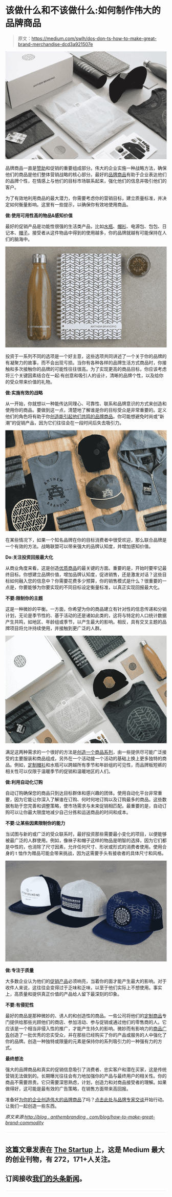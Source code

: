 # 该做什么和不该做什么:如何制作伟大的品牌商品

> 原文：<https://medium.com/swlh/dos-don-ts-how-to-make-great-brand-merchandise-dcd3a921507e>

![](img/6341e87a73787266aadc9e9d8ea2b8cd.png)

品牌商品一直是[赞助](http://blog.anthembranding.com/blog/sponsoring-a-tech-conference-follow-this-guide-to-rock-the-trade-show)和促销的重要组成部分。伟大的企业实施一种战略方法，确保他们的商品是他们整体营销战略的核心部分。最好的[品牌商品](http://info.anthembranding.com/branded-merchandise)有助于企业表达他们的品牌个性，在情感上与他们的目标市场联系起来，强化他们的信息并吸引他们的客户。

为了有效地利用商品的最大潜力，你需要考虑你的营销目标，建立质量标准，并决定如何衡量影响。这里有一些提示，以确保你有效地使用商品。

**做:使用可用性高的物品&感知价值**

最好的促销产品是功能性很强的生活类产品，比如[水瓶](http://info.anthembranding.com/private-label-drinkware-options)、[帽衫](http://blog.anthembranding.com/blog/5-premium-hoodies-with-added-touches-to-inspire-your-branded-apparel)、电源包、包包、日记本、[帽子](http://info.anthembranding.com/custom-headwear)。接受者从这件物品中得到的使用越多，你的品牌就越有可能保持在人们的脑海中。

![](img/1e270d2597bffbdb4954c03a21265e24.png)

投资于一系列不同的选项是一个好主意，这些选项共同讲述了一个关于你的品牌的有凝聚力的故事，而不会出现亏损。当你有各种各样的品牌生活方式商品时，你接触和多次接触你的品牌的可能性往往很高。为了实现更高的商品目标，你应该考虑将三个关键因素结合在一起:有创意和吸引人的设计，清晰的品牌个性，以及给你的受众带来价值的礼物。

**做:实施有效的战略**

从一开始，你就想以一种能传达同理心、可靠性、联系和品牌意识的方式来创造和使用你的商品。要做到这一点，清楚地了解谁是你的目标受众是非常重要的。定义他们的角色将有助于你[创造能引起他们共鸣的品牌商品](http://blog.anthembranding.com/blog/create-merchandise-with-impact-the-anthem-branding-design-process)。你可能想避免时尚或“新潮”的促销产品，因为它们往往会在一段时间后失去吸引力。

![](img/12cf86943d07642a7b93bf087cb93525.png)

在某些情况下，如果一个知名品牌在你的目标消费者中很受欢迎，那么联合品牌是一个有效的方法。战略联盟可以带来强大的品牌认知度，并增加感知价值。

**Do:关注投资回报最大化**

从商业角度来看，这是创造[优质商品](http://info.anthembranding.com/branded-merchandise)的最关键的方面。重要的是，开始时要牢记最终目标。你想建立品牌价值，增加品牌认知度，促进销售，还是激发对话？这些目标如何融入您的信息中？你需要花费多少预算，你的销售模式是什么？很重要的一点是，你要能够为你要实现的不同目标设定衡量标准，以真正实现回报最大化。

**不要:限制你的主题**

这是一种微妙的平衡。一方面，你希望为你的商品建立有针对性的信息传递和分销计划，无论是季节性的、基于活动的还是诸如此类的，这将与特定的人口统计数据产生共鸣，如地区、年龄组或季节，以产生最大的影响。相反，具有交叉主题的品牌项目将允许持续使用，并接触到更广泛的人群。

![](img/14ebb1d904597082b5b56a9e80042283.png)

满足这两种需求的一个很好的方法是[创造一个商品系列](http://info.anthembranding.com/custom-gear)，由一些提供尽可能广泛接受的主要服装和商品组成，另外在一个活动接一个活动的基础上换上更多独特的商品。例如，[定制帽衫](http://blog.anthembranding.com/blog/5-premium-hoodies-with-added-touches-to-inspire-your-branded-apparel)和水瓶可以跨越所有季节和年龄组的可见性，而品牌板短裤的相关性可以仅限于温暖季节的促销和温暖地区的人们。

**做:利用自动化订购**

自动订购确保您的商品只到达目标群体和感兴趣的团体。使用自动化平台非常重要，因为它能让你深入了解谁在订购、何时何地订购以及订购最多的商品。这些数据有助于您完善和调整策略，使市场需求与未来促销相匹配。最重要的是，自动订购可以让你最大限度地减少自己分拣和运送商品的时间和成本。

**不要:让某些因素限制你的能力**

当试图与新的或广泛的受众联系时，最好投资那些需要最小变化的项目，以便能够被最广泛的人群使用。例如，像袜子和帽子这样的物品是明智的选择，因为它们都是中性的，也消除了尺寸因素，允许任何尺寸、形状或形式的消费者使用。使用合身的 t 恤作为赠品可能会带来挑战，因为这需要手头有接收者的具体尺寸和风格。

![](img/4c7adff040d2ee81cc6649f1972767b3.png)

**做:专注于质量**

大多数企业认为他们的[促销产品](http://info.anthembranding.com/unique-promotional-products)必须响亮，当着你的面才能产生最大的影响。对于收件人来说，这往往会变得过于乏味和乏味，以至于他们实际上不想使用。事实上，高质量和提供真正价值的产品给人留下最深刻的印象。

**不要:有侵犯性**

最好的商品是那种微妙的、诱人的和创造性的商品。一些公司将他们的[定制商品](http://info.anthembranding.com/custom-merchandise)专门提供给那些光顾他们的商店、参加活动、参与促销或通过他们的零售商的人。它应该是一个相当非侵入性的推广，才能产生持久的影响。微妙而有影响力的[商品广告](http://blog.anthembranding.com/blog/walking-billboards-the-advertising-approach-to-promotional-products)创造了一批优秀的忠实受众，并在那些已经购买了你的产品或服务的人中强化了你的品牌。创造一种独特或限量的元素是保持你的系列吸引力的一种强有力的方式。

**最终想法**

强大的品牌商品和真实的促销信息吸引了消费者、忠实客户和潜在买家，这是传统营销无法做到的。长期曝光往往会有力地加强你的产品与最终用户的相关性。你的商品不需要昂贵。它只需要深思熟虑，计划，创造力和对商品接受者的理解。如果做得好，这可能是最有效的广告策略，在销售方面带来高回报。

准备好[为你的企业创造伟大的品牌商品](http://info.anthembranding.com/branded-merchandise)了吗？[点击此处与品牌专家交谈](https://anthembranding.com/contact/)开始行动。让我们一起创造一些东西。

*原文来源:*[*http://blog . anthembranding . com/blog/how-to-make-great-brand-commodity*](http://blog.anthembranding.com/blog/how-to-make-great-brand-merchandise)

![](img/731acf26f5d44fdc58d99a6388fe935d.png)

## 这篇文章发表在 [The Startup](https://medium.com/swlh) 上，这是 Medium 最大的创业刊物，有 272，171+人关注。

## 订阅接收[我们的头条新闻](http://growthsupply.com/the-startup-newsletter/)。

![](img/731acf26f5d44fdc58d99a6388fe935d.png)